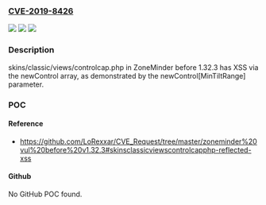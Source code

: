 ### [CVE-2019-8426](https://cve.mitre.org/cgi-bin/cvename.cgi?name=CVE-2019-8426)
![](https://img.shields.io/static/v1?label=Product&message=n%2Fa&color=blue)
![](https://img.shields.io/static/v1?label=Version&message=n%2Fa&color=blue)
![](https://img.shields.io/static/v1?label=Vulnerability&message=n%2Fa&color=brighgreen)

### Description

skins/classic/views/controlcap.php in ZoneMinder before 1.32.3 has XSS via the newControl array, as demonstrated by the newControl[MinTiltRange] parameter.

### POC

#### Reference
- https://github.com/LoRexxar/CVE_Request/tree/master/zoneminder%20vul%20before%20v1.32.3#skinsclassicviewscontrolcapphp-reflected-xss

#### Github
No GitHub POC found.

